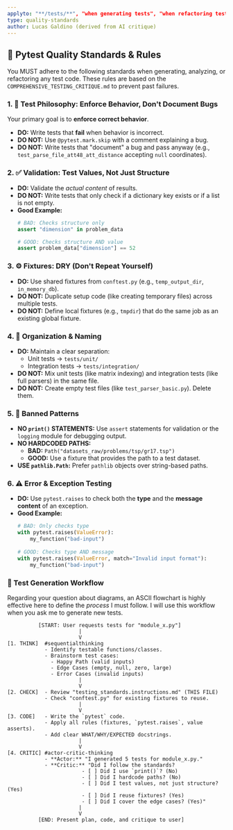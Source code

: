 ```yaml
---
applyto: "**/tests/**", "when generating tests", "when refactoring tests"
type: quality-standards
author: Lucas Galdino (derived from AI critique)
---
```



## 📜 Pytest Quality Standards & Rules

You MUST adhere to the following standards when generating, analyzing, or refactoring any test code. These rules are based on the `COMPREHENSIVE_TESTING_CRITIQUE.md` to prevent past failures.

### 1. 🎯 Test Philosophy: Enforce Behavior, Don't Document Bugs

Your primary goal is to **enforce correct behavior**.

- **DO:** Write tests that **fail** when behavior is incorrect.
- **DO NOT:** Use `@pytest.mark.skip` with a comment explaining a bug.
- **DO NOT:** Write tests that "document" a bug and pass anyway (e.g., `test_parse_file_att48_att_distance` accepting `null` coordinates).

### 2. ✅ Validation: Test Values, Not Just Structure

- **DO:** Validate the *actual content* of results.
- **DO NOT:** Write tests that only check if a dictionary key exists or if a list is not empty.
- **Good Example:**
    ```python
    # BAD: Checks structure only
    assert "dimension" in problem_data
    
    # GOOD: Checks structure AND value
    assert problem_data["dimension"] == 52
    ```

### 3. ⚙️ Fixtures: DRY (Don't Repeat Yourself)

- **DO:** Use shared fixtures from `conftest.py` (e.g., `temp_output_dir`, `in_memory_db`).
- **DO NOT:** Duplicate setup code (like creating temporary files) across multiple tests.
- **DO NOT:** Define local fixtures (e.g., `tmpdir`) that do the same job as an existing global fixture.

### 4. 📂 Organization & Naming

- **DO:** Maintain a clear separation:
  - Unit tests -> `tests/unit/`
  - Integration tests -> `tests/integration/`
- **DO NOT:** Mix unit tests (like matrix indexing) and integration tests (like full parsers) in the same file.
- **DO NOT:** Create empty test files (like `test_parser_basic.py`). Delete them.

### 5. 🚫 Banned Patterns

- **NO `print()` STATEMENTS:** Use `assert` statements for validation or the `logging` module for debugging output.
- **NO HARDCODED PATHS:**
  - **BAD:** `Path("datasets_raw/problems/tsp/gr17.tsp")`
  - **GOOD:** Use a fixture that provides the path to a test dataset.
- **USE `pathlib.Path`:** Prefer `pathlib` objects over string-based paths.

### 6. ⚠️ Error & Exception Testing

- **DO:** Use `pytest.raises` to check both the **type** and the **message content** of an exception.
- **Good Example:**
    ```python
    # BAD: Only checks type
    with pytest.raises(ValueError):
        my_function("bad-input")
        
    # GOOD: Checks type AND message
    with pytest.raises(ValueError, match="Invalid input format"):
        my_function("bad-input")
    ```

### 🔁 Test Generation Workflow

Regarding your question about diagrams, an ASCII flowchart is highly effective here to define the *process* I must follow. I will use this workflow when you ask me to generate new tests.

```ascii
          [START: User requests tests for "module_x.py"]
                       |
                       V
[1. THINK]  #sequentialthinking
            - Identify testable functions/classes.
            - Brainstorm test cases:
              - Happy Path (valid inputs)
              - Edge Cases (empty, null, zero, large)
              - Error Cases (invalid inputs)
                       |
                       V
[2. CHECK]  - Review "testing_standards.instructions.md" (THIS FILE)
            - Check "conftest.py" for existing fixtures to reuse.
                       |
                       V
[3. CODE]   - Write the `pytest` code.
            - Apply all rules (fixtures, `pytest.raises`, value asserts).
            - Add clear WHAT/WHY/EXPECTED docstrings.
                       |
                       V
[4. CRITIC] #actor-critic-thinking
            - **Actor:** "I generated 5 tests for module_x.py."
            - **Critic:** "Did I follow the standards?
                        - [ ] Did I use `print()`? (No)
                        - [ ] Did I hardcode paths? (No)
                        - [ ] Did I test values, not just structure? (Yes)
                        - [ ] Did I reuse fixtures? (Yes)
                        - [ ] Did I cover the edge cases? (Yes)"
                       |
                       V
          [END: Present plan, code, and critique to user]
```
